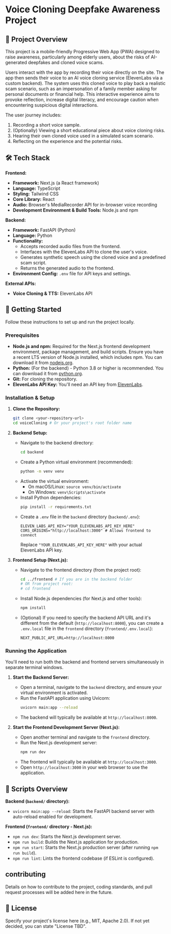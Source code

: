 # Voice Cloning Deepfake Awareness Project

## 📢 Project Overview

This project is a mobile-friendly Progressive Web App (PWA) designed to raise awareness, particularly among elderly users, about the risks of AI-generated deepfakes and cloned voice scams.

Users interact with the app by recording their voice directly on the site. The app then sends their voice to an AI voice cloning service (ElevenLabs via a custom backend). The system uses this cloned voice to play back a realistic scam scenario, such as an impersonation of a family member asking for personal documents or financial help. This interactive experience aims to provoke reflection, increase digital literacy, and encourage caution when encountering suspicious digital interactions.

The user journey includes:
1.  Recording a short voice sample.
2.  (Optionally) Viewing a short educational piece about voice cloning risks.
3.  Hearing their own cloned voice used in a simulated scam scenario.
4.  Reflecting on the experience and the potential risks.

## 🛠️ Tech Stack

**Frontend:**
*   **Framework:** Next.js (a React framework)
*   **Language:** TypeScript
*   **Styling:** Tailwind CSS
*   **Core Library:** React
*   **Audio:** Browser's MediaRecorder API for in-browser voice recording
*   **Development Environment & Build Tools:** Node.js and npm

**Backend:**
*   **Framework:** FastAPI (Python)
*   **Language:** Python
*   **Functionality:**
    *   Accepts recorded audio files from the frontend.
    *   Interfaces with the ElevenLabs API to clone the user's voice.
    *   Generates synthetic speech using the cloned voice and a predefined scam script.
    *   Returns the generated audio to the frontend.
*   **Environment Config:** `.env` file for API keys and settings.

**External APIs:**
*   **Voice Cloning & TTS:** ElevenLabs API

## 🚀 Getting Started

Follow these instructions to set up and run the project locally.

### Prerequisites

*   **Node.js and npm:** Required for the Next.js frontend development environment, package management, and build scripts. Ensure you have a recent LTS version of Node.js installed, which includes npm. You can download it from [nodejs.org](https://nodejs.org/).
*   **Python:** (For the backend) - Python 3.8 or higher is recommended. You can download it from [python.org](https://www.python.org/).
*   **Git:** For cloning the repository.
*   **ElevenLabs API Key:** You'll need an API key from [ElevenLabs](https://elevenlabs.io/).

### Installation & Setup

1.  **Clone the Repository:**
    ```bash
    git clone <your-repository-url>
    cd voiceCloning # Or your project's root folder name
    ```

2.  **Backend Setup:**
    *   Navigate to the backend directory:
        ```bash
        cd backend
        ```
    *   Create a Python virtual environment (recommended):
        ```bash
        python -m venv venv
        ```
    *   Activate the virtual environment:
        *   On macOS/Linux: `source venv/bin/activate`
        *   On Windows: `venv\Scripts\activate`
    *   Install Python dependencies:
        ```bash
        pip install -r requirements.txt
        ```
    *   Create a `.env` file in the `backend` directory (`backend/.env`):
        ```env
        ELEVEN_LABS_API_KEY="YOUR_ELEVENLABS_API_KEY_HERE"
        CORS_ORIGINS="http://localhost:3000" # Allows frontend to connect
        ```
        Replace `"YOUR_ELEVENLABS_API_KEY_HERE"` with your actual ElevenLabs API key.

3.  **Frontend Setup (Next.js):**
    *   Navigate to the frontend directory (from the project root):
        ```bash
        cd ../frontend # If you are in the backend folder
        # OR from project root:
        # cd frontend
        ```
    *   Install Node.js dependencies (for Next.js and other tools):
        ```bash
        npm install
        ```
    *   (Optional) If you need to specify the backend API URL and it's different from the default (`http://localhost:8000`), you can create a `.env.local` file in the `frontend` directory (`frontend/.env.local`):
        ```env
        NEXT_PUBLIC_API_URL=http://localhost:8000
        ```

### Running the Application

You'll need to run both the backend and frontend servers simultaneously in separate terminal windows.

1.  **Start the Backend Server:**
    *   Open a terminal, navigate to the `backend` directory, and ensure your virtual environment is activated.
    *   Run the FastAPI application using Uvicorn:
        ```bash
        uvicorn main:app --reload
        ```
    *   The backend will typically be available at `http://localhost:8000`.

2.  **Start the Frontend Development Server (Next.js):**
    *   Open another terminal and navigate to the `frontend` directory.
    *   Run the Next.js development server:
        ```bash
        npm run dev
        ```
    *   The frontend will typically be available at `http://localhost:3000`.
    *   Open `http://localhost:3000` in your web browser to use the application.

## 📝 Scripts Overview

**Backend (`backend/` directory):**
*   `uvicorn main:app --reload`: Starts the FastAPI backend server with auto-reload enabled for development.

**Frontend (`frontend/` directory - Next.js):**
*   `npm run dev`: Starts the Next.js development server.
*   `npm run build`: Builds the Next.js application for production.
*   `npm run start`: Starts the Next.js production server (after running `npm run build`).
*   `npm run lint`: Lints the frontend codebase (if ESLint is configured).

##  contributing

Details on how to contribute to the project, coding standards, and pull request processes will be added here in the future.

## 📄 License

Specify your project's license here (e.g., MIT, Apache 2.0). If not yet decided, you can state "License TBD".

